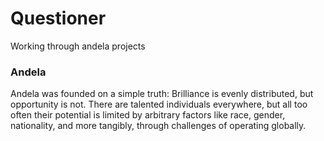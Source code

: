 # Questioner
Working through andela projects

### Andela

Andela was founded on a simple truth: Brilliance is evenly distributed, but opportunity is not. There are talented individuals everywhere, but all too often their potential is limited by arbitrary factors like race, gender, nationality, and more tangibly, through challenges of operating globally.
